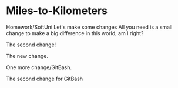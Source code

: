 # Miles-to-Kilometers
Homework/SoftUni
Let's make some changes
All you need is a small change to make a big difference in this world, am I right? 

The second change!

The new change.

One more change/GitBash.

The second change for GitBash
